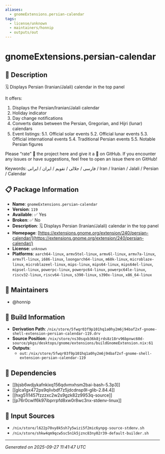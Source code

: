 ```yaml
---
aliases:
  - gnomeExtensions.persian-calendar
tags:
  - license/unknown
  - maintainers/honnip
  - outputs/out
---
```


# gnomeExtensions.persian-calendar

## 📝 Description

🗓️ Displays Persian (Iranian/Jalali) calendar in the top panel

It offers:
1. Displays the Persian/Iranian/Jalali calendar
2. Holiday indicator
3. Day change notifications
4. Converts dates between the Persian, Gregorian, and Hijri (lunar) calendars
5. Event listings:
5.1. Official solar events
5.2. Official lunar events
5.3. Official international events
5.4. Traditional Persian events
5.5. Notable Persian figures

Please “rate” 💓 the project here and give it a 🌟 on GitHub.
If you encounter any issues or have suggestions, feel free to open an issue there on GitHub!

Keywords: فارسی / جلالی / تقویم / ایران / ایرانی / Iran / Iranian / Jalali / Persian / Calendar

## 📋 Package Information

- **Name**: `gnomeExtensions.persian-calendar`
- **Version**: `119`
- **Available**: ✅ Yes
- **Broken**: ✅ No
- **Description**: 🗓️ Displays Persian (Iranian/Jalali) calendar in the top panel
- **Homepage**: [https://extensions.gnome.org/extension/240/persian-calendar/](https://extensions.gnome.org/extension/240/persian-calendar/)
- **License**: `unknown`
- **Platforms**: `aarch64-linux`, `armv5tel-linux`, `armv6l-linux`, `armv7a-linux`, `armv7l-linux`, `i686-linux`, `loongarch64-linux`, `m68k-linux`, `microblaze-linux`, `microblazeel-linux`, `mips-linux`, `mips64-linux`, `mips64el-linux`, `mipsel-linux`, `powerpc-linux`, `powerpc64-linux`, `powerpc64le-linux`, `riscv32-linux`, `riscv64-linux`, `s390-linux`, `s390x-linux`, `x86_64-linux`
## 👥 Maintainers

- @honnip


## 🔧 Build Information

- **Derivation Path**: `/nix/store/5fwqr03f9p101hq1a0hy2m6j94baf2xf-gnome-shell-extension-persian-calendar-119.drv`
- **Source Position**: `/nix/store/ns30sqxb36k8jrds8z18rv96bpnwc60d-source/pkgs/desktops/gnome/extensions/buildGnomeExtension.nix:61`
- **Outputs**:
  - `out`:  `/nix/store/5fwqr03f9p101hq1a0hy2m6j94baf2xf-gnome-shell-extension-persian-calendar-119`

## 🔗 Dependencies

- [[bjsb6wdjykafnkixq156qdvmxhsm2bai-bash-5.3p3]]
- [[glca1gx472ps9qlivbdf7z5jdcdnsp9l-glib-2.84.4]]
- [[hxg51l1457fzzzxc2w2s9gzk82z9953q-source]]
- [[p76r0cwlf6k97ibprrpfd8xw0r8wc3nx-stdenv-linux]]

## 📁 Input Sources

- `/nix/store/l622p70vy8k5sh7y5wizi5f2mic6ynpg-source-stdenv.sh`
- `/nix/store/shkw4qm9qcw5sc5n1k5jznc83ny02r39-default-builder.sh`

---
*Generated on 2025-09-27 11:41:47 UTC*
